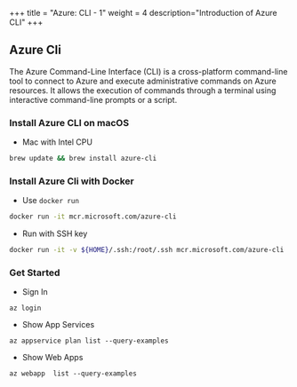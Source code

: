 +++
title = "Azure: CLI - 1"
weight = 4
description="Introduction of Azure CLI"
+++


## Azure Cli 

The Azure Command-Line Interface (CLI) is a cross-platform command-line tool to connect to Azure and execute administrative commands on Azure resources. It allows the execution of commands through a terminal using interactive command-line prompts or a script.


### Install Azure CLI on macOS

* Mac with Intel CPU 

```sh
brew update && brew install azure-cli
```


### Install Azure Cli with Docker

* Use `docker run`

```sh
docker run -it mcr.microsoft.com/azure-cli
```

* Run with SSH key

```sh
docker run -it -v ${HOME}/.ssh:/root/.ssh mcr.microsoft.com/azure-cli
```




### Get Started


* Sign In

```
az login
```

* Show App Services

```
az appservice plan list --query-examples
```


* Show Web Apps

```
az webapp  list --query-examples
```


